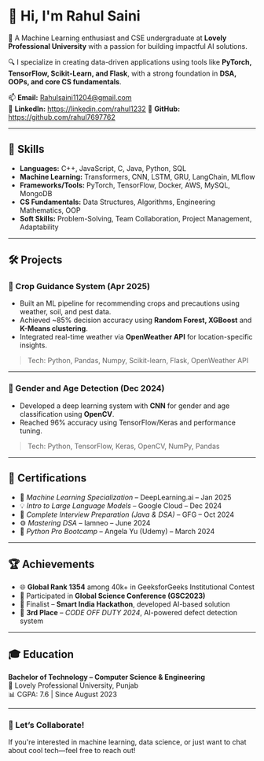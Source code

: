 # 👋 Hi, I'm Rahul Saini

🚀 A Machine Learning enthusiast and CSE undergraduate at **Lovely Professional University** with a passion for building impactful AI solutions.

🔍 I specialize in creating data-driven applications using tools like **PyTorch, TensorFlow, Scikit-Learn, and Flask**, with a strong foundation in **DSA, OOPs, and core CS fundamentals**.

📫 **Email:** Rahulsaini11204@gmail.com  
🔗 **LinkedIn:** https://linkedin.com/rahul1232
🐙 **GitHub:** https://github.com/rahul7697762

---

## 🧠 Skills

- **Languages:** C++, JavaScript, C, Java, Python, SQL  
- **Machine Learning:** Transformers, CNN, LSTM, GRU, LangChain, MLflow  
- **Frameworks/Tools:** PyTorch, TensorFlow, Docker, AWS, MySQL, MongoDB  
- **CS Fundamentals:** Data Structures, Algorithms, Engineering Mathematics, OOP  
- **Soft Skills:** Problem-Solving, Team Collaboration, Project Management, Adaptability  

---

## 🛠️ Projects

### 🌾 Crop Guidance System (Apr 2025)
- Built an ML pipeline for recommending crops and precautions using weather, soil, and pest data.
- Achieved ~85% decision accuracy using **Random Forest, XGBoost** and **K-Means clustering**.
- Integrated real-time weather via **OpenWeather API** for location-specific insights.

> Tech: Python, Pandas, Numpy, Scikit-learn, Flask, OpenWeather API

---

### 🧠 Gender and Age Detection (Dec 2024)
- Developed a deep learning system with **CNN** for gender and age classification using **OpenCV**.
- Reached 96% accuracy using TensorFlow/Keras and performance tuning.

> Tech: Python, TensorFlow, Keras, OpenCV, NumPy, Pandas

---

## 📜 Certifications

- 🧠 *Machine Learning Specialization* – DeepLearning.ai – Jan 2025  
- 💡 *Intro to Large Language Models* – Google Cloud – Dec 2024  
- 🧰 *Complete Interview Preparation (Java & DSA)* – GFG – Oct 2024  
- ⚙️ *Mastering DSA* – Iamneo – June 2024  
- 🐍 *Python Pro Bootcamp* – Angela Yu (Udemy) – March 2024  

---

## 🏆 Achievements

- 🌐 **Global Rank 1354** among 40k+ in GeeksforGeeks Institutional Contest  
- 🧪 Participated in **Global Science Conference (GSC2023)**  
- 🧠 Finalist – **Smart India Hackathon**, developed AI-based solution  
- 🥉 **3rd Place** – *CODE OFF DUTY 2024*, AI-powered defect detection system  

---

## 🎓 Education

**Bachelor of Technology – Computer Science & Engineering**  
📍 Lovely Professional University, Punjab  
📊 CGPA: 7.6 | Since August 2023

---

### 💬 Let’s Collaborate!

If you're interested in machine learning, data science, or just want to chat about cool tech—feel free to reach out!

